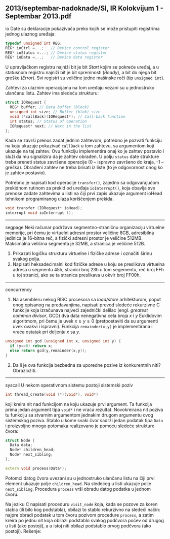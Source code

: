 2013/septembar-nadoknade/SI, IR Kolokvijum 1 - Septembar 2013.pdf
--------------------------------------------------------------------------------
io
Date su deklaracije pokazivača preko kojih se može pristupiti registrima jednog ulaznog
uređaja:
```cpp
typedef unsigned int REG;
REG* ioCtrl =...;   // Device control register
REG* ioStatus =...; // Device status register
REG* ioData =...;   // Device data register
```
U upravljačkom registru najniži bit je bit *Start* kojim se pokreće uređaj, a u statusnom registru
najniži bit je bit spremnosti (*Ready*), a bit do njega bit greške (*Error*). Svi registri su veličine
jedne mašinske reči (tip `unsigned int`).

Zahtevi za ulaznim operacijama na tom uređaju vezani su u jednostruko ulančanu listu.
Zahtev ima sledeću strukturu:
```cpp
struct IORequest {
  REG* buffer; // Data buffer (block)
  unsigned int size; // Buffer (blok) size
  void (*callBack)(IORequest*); // Call-back function
  int status; // Status of operation
  IORequest* next; // Next in the list
};
```
Kada se završi prenos zadat jednim zahtevom, potrebno je pozvati funkciju na koju ukazuje
pokazivač `callBack` u tom zahtevu, sa argumentom koji ukazuje na taj zahtev. Ovu funkciju
implementira onaj ko je zahtev postavio i služi da mu signalizira da je zahtev obrađen. U
polju `status` date strukture treba preneti status završene operacije (0 – ispravno završeno do
kraja, -1 – greška). Obrađeni zahtev ne treba brisati iz liste (to je odgovornost onog ko je
zahtev postavio).

Potrebno je napisati kod operacije `transfer()`, zajedno sa odgovarajućom prekidnom
rutinom za prekid od uređaja `ioInterrupt()`,  koja obavlja sve prenose zadate zahtevima u
listi na čiji prvi zapis ukazuje argument ioHead tehnikom programiranog ulaza korišćenjem
prekida.
```cpp
void transfer (IORequest* ioHead);
interrupt void ioInterrupt ();
```

--------------------------------------------------------------------------------
segpage
Neki računar podržava segmentno-straničnu organizaciju virtuelne memorije,  pri čemu je
virtuelni adresni prostor veličine 8GB,  adresibilna jedinica je 16-bitna reč, a fizički adresni
prostor je veličine 512MB. Maksimalna veličina segmenta je 32MB, a stranica je veličine
512B.

1. Prikazati logičku strukturu virtuelne i fizičke adrese i označiti širinu svakog polja.
2. Napisati heksadecimalni kod fizičke adrese u koju se preslikava virtuelna adresa u
segmentu 45h, stranici broj 23h u tom segementu, reč broj FFh u toj stranici, ako se ta stranica
preslikava u okvir broj FF00h.

--------------------------------------------------------------------------------
concurrency
1. Na asembleru nekog RISC procesora sa *load/store* arhitekturom, poput onog opisanog
na predavanjima,  napisati prevod sledeće rekurzivne C funkcije koja izračunava najveći
zajednički delilac (engl. *greatest common divisor*, GCD) dva data nenegativna cela broja *x* i *y*
Euklidovim algoritmom, pri čemu je uvek $x \geq y \geq 0$ (pretpostaviti da su argumenti uvek ovakvi i
ispravni). Funkcija `remainder(x,y)` je implementirana i vraća ostatak pri deljenju *x* sa *y*.
```cpp
unsigned int gcd (unsigned int x, unsigned int y) {
  if (y==0) return x;
  else return gcd(y,remainder(x,y));
}
```
2. Da li je ova funkcija bezbedna za uporedne pozive iz konkurentnih niti? Obrazložiti.

--------------------------------------------------------------------------------
syscall
U nekom operativnom sistemu postoji sistemski poziv
```cpp
int thread_create(void (*)(void*), void*)
```
koji kreira nit nad funkcijom na koju ukazuje prvi argument. Ta funkcija prima jedan
argument tipa `void*` i ne vraća rezultat. Novokreirana nit poziva tu funkciju sa stvarnim
argumentom jednakim drugom argumentu ovog sistemskog poziva.
Stablo u kome svaki čvor sadrži jedan podatak tipa `Data` i proizvoljno mnogo potomaka
realizovano je pomoću sledeće strukture čvora:
```cpp
struct Node {
  Data data;
  Node* children_head;
  Node* next_sibling;
};

extern void process(Data*);
```
Potomci datog čvora uvezani su u jednostruko ulančanu listu na čiji prvi element ukazuje
polje `children_head`.  Na sledećeg u listi ukazuje polje `next_sibling`.  Procedura `process`
vrši obradu datog podatka u jednom čvoru.

Na jeziku C napisati proceduru `visit_node` koja, kada se pozove za koren stabla (ili bilo kog
podstabla), obilazi to stablo rekurzivno na sledeći način: najpre obradi podatak u tom čvoru
pozivom procedure `process`,  a zatim kreira po jednu nit koja obilazi podstablo svakog
podčvora počev od drugog u listi (ako postoji), a u istoj niti obilazi podstablo prvog podčvora
(ako postoji).
Rešenje:

